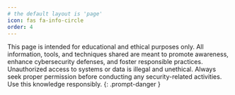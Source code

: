 ```yaml
---
# the default layout is 'page'
icon: fas fa-info-circle
order: 4
---
```


>  
This page is intended for educational and ethical purposes only. All information, tools, and techniques shared are meant to promote awareness, enhance cybersecurity defenses, and foster responsible practices. Unauthorized access to systems or data is illegal and unethical. Always seek proper permission before conducting any security-related activities. Use this knowledge responsibly.
{: .prompt-danger }
